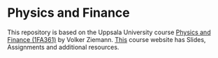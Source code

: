 # Physics and Finance

This repository is based on the Uppsala University course [Physics and Finance (1FA361)](https://www.uu.se/en/admissions/exchange/courses/list/course-description/?kKod=1FA361&lasar=22/23&typ=1) by Volker Ziemann. [This](https://ziemann.web.cern.ch/ziemann/teaching/paf23/) course website has Slides, Assignments and additional resources. 
